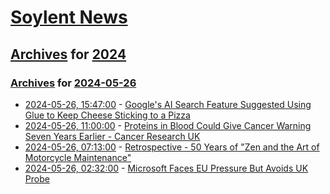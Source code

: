 # [Soylent News](../../../README.md)

## [Archives](../../index.md) for [2024](../index.md)

### [Archives](../../index.md) for [2024-05-26](index.md)

* [2024-05-26, 15:47:00](https://soylentnews.org/article.pl?sid=24/05/25/1338224&from=rss) - [Google's AI Search Feature Suggested Using Glue to Keep Cheese Sticking to a Pizza](https://soylentnews.org/article.pl?sid=24/05/25/1338224&from=rss)
* [2024-05-26, 11:00:00](https://soylentnews.org/article.pl?sid=24/05/25/0341221&from=rss) - [Proteins in Blood Could Give Cancer Warning Seven Years Earlier - Cancer Research UK](https://soylentnews.org/article.pl?sid=24/05/25/0341221&from=rss)
* [2024-05-26, 07:13:00](https://soylentnews.org/article.pl?sid=24/05/24/2352256&from=rss) - [Retrospective - 50 Years of \"Zen and the Art of Motorcycle Maintenance\"](https://soylentnews.org/article.pl?sid=24/05/24/2352256&from=rss)
* [2024-05-26, 02:32:00](https://soylentnews.org/article.pl?sid=24/05/24/2356207&from=rss) - [Microsoft Faces EU Pressure But Avoids UK Probe](https://soylentnews.org/article.pl?sid=24/05/24/2356207&from=rss)
